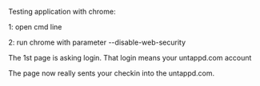 Testing application with chrome:

1: open cmd line

2: run chrome with parameter --disable-web-security

The 1st page is asking login. That login means your untappd.com account

The page now really sents your checkin into the untappd.com.